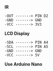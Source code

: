 **IR**
```
-OUT -------> PIN D2
-GND -------> GND
-VCC -------> 3V3
```
**LCD Display**
```
-SDA -------> PIN A4
-SCL -------> PIN A5
-GND -------> GND
-VCC -------> 5V
```
**Use Arduino Nano**
